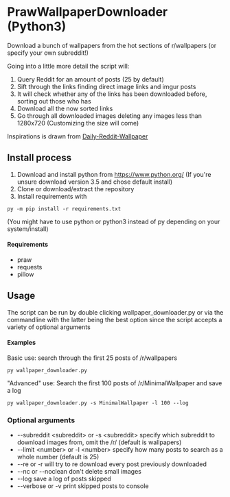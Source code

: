 # PrawWallpaperDownloader (Python3)

Download a bunch of wallpapers from the hot sections of r/wallpapers (or specify your own subreddit!)

Going into a little more detail the script will:

1. Query Reddit for an amount of posts (25 by default)
2. Sift through the links finding direct image links and imgur posts
3. It will check whether any of the links has been downloaded before, sorting out those who has 
4. Download all the now sorted links
5. Go through all downloaded images deleting any images less than 1280x720 (Customizing the size will come)


Inspirations is drawn from [Daily-Reddit-Wallpaper](https://github.com/ssimunic/Daily-Reddit-Wallpaper)

## Install process
1. Download and install python from https://www.python.org/ (If you're unsure download version 3.5 and chose default install)
2. Clone or download/extract the repository
3. Install requirements with
```
py -m pip install -r requirements.txt
```
(You might have to use python or python3 instead of py depending on your system/install)

#### Requirements
* praw
* requests
* pillow

## Usage
The script can be run by double clicking wallpaper_downloader.py or via the commandline with the latter being the best option since the script accepts a variety of optional arguments

#### Examples
Basic use: search through the first 25 posts of /r/wallpapers
```
py wallpaper_downloader.py
```
"Advanced" use: Search the first 100 posts of /r/MinimalWallpaper and save a log
```
py wallpaper_downloader.py -s MinimalWallpaper -l 100 --log
```

### Optional arguments
* --subreddit \<subreddit> or -s \<subreddit> specify which subreddit to download images from, omit the /r/ (default is wallpapers)
* --limit \<number> or -l \<number> specify how many posts to search as a whole number (default is 25)
* --re or -r will try to re download every post previously downloaded
* --nc or --noclean don't delete small images
* --log save a log of posts skipped
* --verbose or -v print skipped posts to console
